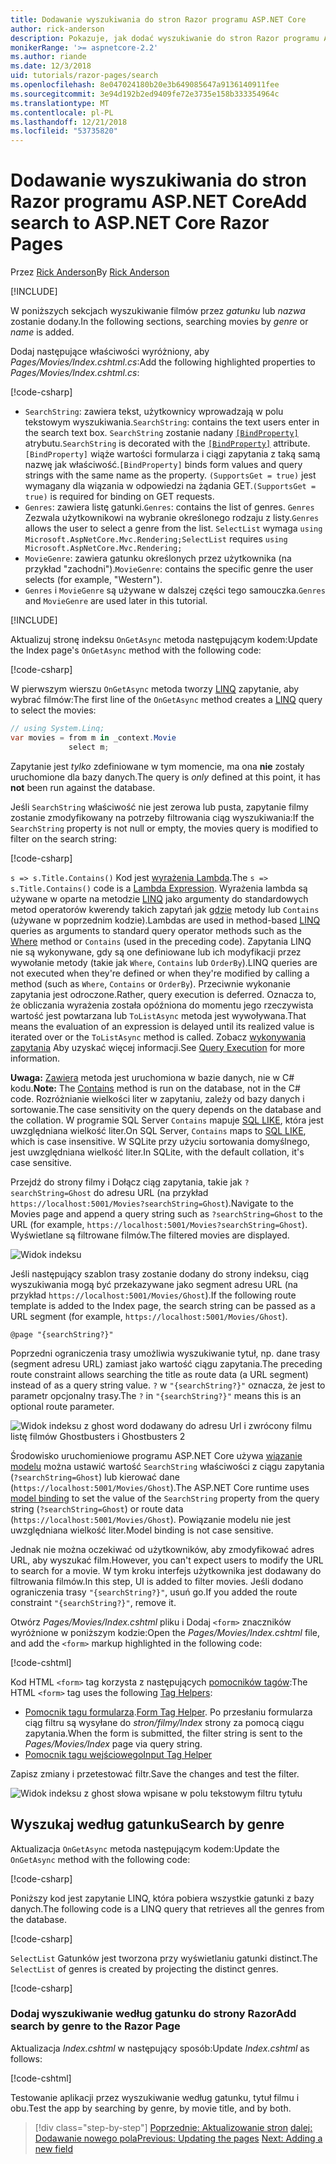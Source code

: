 ```yaml
---
title: Dodawanie wyszukiwania do stron Razor programu ASP.NET Core
author: rick-anderson
description: Pokazuje, jak dodać wyszukiwanie do stron Razor programu ASP.NET Core
monikerRange: '>= aspnetcore-2.2'
ms.author: riande
ms.date: 12/3/2018
uid: tutorials/razor-pages/search
ms.openlocfilehash: 8e047024180b20e3b649085647a9136140911fee
ms.sourcegitcommit: 3e94d192b2ed9409fe72e3735e158b333354964c
ms.translationtype: MT
ms.contentlocale: pl-PL
ms.lasthandoff: 12/21/2018
ms.locfileid: "53735820"
---
```

# <a name="add-search-to-aspnet-core-razor-pages"></a><span data-ttu-id="b9120-103">Dodawanie wyszukiwania do stron Razor programu ASP.NET Core</span><span class="sxs-lookup"><span data-stu-id="b9120-103">Add search to ASP.NET Core Razor Pages</span></span>

<span data-ttu-id="b9120-104">Przez [Rick Anderson](https://twitter.com/RickAndMSFT)</span><span class="sxs-lookup"><span data-stu-id="b9120-104">By [Rick Anderson](https://twitter.com/RickAndMSFT)</span></span>

[!INCLUDE[](~/includes/rp/download.md)]

<span data-ttu-id="b9120-105">W poniższych sekcjach wyszukiwanie filmów przez *gatunku* lub *nazwa* zostanie dodany.</span><span class="sxs-lookup"><span data-stu-id="b9120-105">In the following sections, searching movies by *genre* or *name* is added.</span></span>

<span data-ttu-id="b9120-106">Dodaj następujące właściwości wyróżniony, aby *Pages/Movies/Index.cshtml.cs*:</span><span class="sxs-lookup"><span data-stu-id="b9120-106">Add the following highlighted properties to *Pages/Movies/Index.cshtml.cs*:</span></span>

[!code-csharp[](razor-pages-start/sample/RazorPagesMovie22/Pages/Movies/Index.cshtml.cs?name=snippet_newProps&highlight=11-999)]

* <span data-ttu-id="b9120-107">`SearchString`: zawiera tekst, użytkownicy wprowadzają w polu tekstowym wyszukiwania.</span><span class="sxs-lookup"><span data-stu-id="b9120-107">`SearchString`: contains the text users enter in the search text box.</span></span> <span data-ttu-id="b9120-108">`SearchString` zostanie nadany [ `[BindProperty]` ](/dotnet/api/microsoft.aspnetcore.mvc.bindpropertyattribute) atrybutu.</span><span class="sxs-lookup"><span data-stu-id="b9120-108">`SearchString` is decorated with the [`[BindProperty]`](/dotnet/api/microsoft.aspnetcore.mvc.bindpropertyattribute) attribute.</span></span> <span data-ttu-id="b9120-109">`[BindProperty]` wiąże wartości formularza i ciągi zapytania z taką samą nazwę jak właściwość.</span><span class="sxs-lookup"><span data-stu-id="b9120-109">`[BindProperty]` binds form values and query strings with the same name as the property.</span></span> <span data-ttu-id="b9120-110">`(SupportsGet = true)` jest wymagany dla wiązania w odpowiedzi na żądania GET.</span><span class="sxs-lookup"><span data-stu-id="b9120-110">`(SupportsGet = true)` is required for binding on GET requests.</span></span>
* <span data-ttu-id="b9120-111">`Genres`: zawiera listę gatunki.</span><span class="sxs-lookup"><span data-stu-id="b9120-111">`Genres`: contains the list of genres.</span></span> <span data-ttu-id="b9120-112">`Genres` Zezwala użytkownikowi na wybranie określonego rodzaju z listy.</span><span class="sxs-lookup"><span data-stu-id="b9120-112">`Genres` allows the user to select a genre from the list.</span></span> <span data-ttu-id="b9120-113">`SelectList` wymaga `using Microsoft.AspNetCore.Mvc.Rendering;`</span><span class="sxs-lookup"><span data-stu-id="b9120-113">`SelectList` requires `using Microsoft.AspNetCore.Mvc.Rendering;`</span></span>
* <span data-ttu-id="b9120-114">`MovieGenre`: zawiera gatunku określonych przez użytkownika (na przykład "zachodni").</span><span class="sxs-lookup"><span data-stu-id="b9120-114">`MovieGenre`: contains the specific genre the user selects (for example, "Western").</span></span>
* <span data-ttu-id="b9120-115">`Genres` i `MovieGenre` są używane w dalszej części tego samouczka.</span><span class="sxs-lookup"><span data-stu-id="b9120-115">`Genres` and `MovieGenre` are used later in this tutorial.</span></span>

[!INCLUDE[](~/includes/bind-get.md)]

<span data-ttu-id="b9120-116">Aktualizuj stronę indeksu `OnGetAsync` metoda następującym kodem:</span><span class="sxs-lookup"><span data-stu-id="b9120-116">Update the Index page's `OnGetAsync` method with the following code:</span></span>

[!code-csharp[](razor-pages-start/sample/RazorPagesMovie22/Pages/Movies/Index.cshtml.cs?name=snippet_1stSearch)]

<span data-ttu-id="b9120-117">W pierwszym wierszu `OnGetAsync` metoda tworzy [LINQ](/dotnet/csharp/programming-guide/concepts/linq/) zapytanie, aby wybrać filmów:</span><span class="sxs-lookup"><span data-stu-id="b9120-117">The first line of the `OnGetAsync` method creates a [LINQ](/dotnet/csharp/programming-guide/concepts/linq/) query to select the movies:</span></span>

```csharp
// using System.Linq;
var movies = from m in _context.Movie
             select m;
```

<span data-ttu-id="b9120-118">Zapytanie jest *tylko* zdefiniowane w tym momencie, ma ona **nie** zostały uruchomione dla bazy danych.</span><span class="sxs-lookup"><span data-stu-id="b9120-118">The query is *only* defined at this point, it has **not** been run against the database.</span></span>

<span data-ttu-id="b9120-119">Jeśli `SearchString` właściwość nie jest zerowa lub pusta, zapytanie filmy zostanie zmodyfikowany na potrzeby filtrowania ciąg wyszukiwania:</span><span class="sxs-lookup"><span data-stu-id="b9120-119">If the `SearchString` property is not null or empty, the movies query is modified to filter on the search string:</span></span>

[!code-csharp[](razor-pages-start/sample/RazorPagesMovie22/Pages/Movies/Index.cshtml.cs?name=snippet_SearchNull)]

<span data-ttu-id="b9120-120">`s => s.Title.Contains()` Kod jest [wyrażenia Lambda](/dotnet/csharp/programming-guide/statements-expressions-operators/lambda-expressions).</span><span class="sxs-lookup"><span data-stu-id="b9120-120">The `s => s.Title.Contains()` code is a [Lambda Expression](/dotnet/csharp/programming-guide/statements-expressions-operators/lambda-expressions).</span></span> <span data-ttu-id="b9120-121">Wyrażenia lambda są używane w oparte na metodzie [LINQ](/dotnet/csharp/programming-guide/concepts/linq/) jako argumenty do standardowych metod operatorów kwerendy takich zapytań jak [gdzie](/dotnet/csharp/programming-guide/concepts/linq/query-syntax-and-method-syntax-in-linq) metody lub `Contains` (używane w poprzednim kodzie).</span><span class="sxs-lookup"><span data-stu-id="b9120-121">Lambdas are used in method-based [LINQ](/dotnet/csharp/programming-guide/concepts/linq/) queries as arguments to standard query operator methods such as the [Where](/dotnet/csharp/programming-guide/concepts/linq/query-syntax-and-method-syntax-in-linq) method or `Contains` (used in the preceding code).</span></span> <span data-ttu-id="b9120-122">Zapytania LINQ nie są wykonywane, gdy są one definiowane lub ich modyfikacji przez wywołanie metody (takie jak `Where`, `Contains` lub `OrderBy`).</span><span class="sxs-lookup"><span data-stu-id="b9120-122">LINQ queries are not executed when they're defined or when they're modified by calling a method (such as `Where`, `Contains`  or `OrderBy`).</span></span> <span data-ttu-id="b9120-123">Przeciwnie wykonanie zapytania jest odroczone.</span><span class="sxs-lookup"><span data-stu-id="b9120-123">Rather, query execution is deferred.</span></span> <span data-ttu-id="b9120-124">Oznacza to, że obliczania wyrażenia została opóźniona do momentu jego rzeczywista wartość jest powtarzana lub `ToListAsync` metoda jest wywoływana.</span><span class="sxs-lookup"><span data-stu-id="b9120-124">That means the evaluation of an expression is delayed until its realized value is iterated over or the `ToListAsync` method is called.</span></span> <span data-ttu-id="b9120-125">Zobacz [wykonywania zapytania](/dotnet/framework/data/adonet/ef/language-reference/query-execution) Aby uzyskać więcej informacji.</span><span class="sxs-lookup"><span data-stu-id="b9120-125">See [Query Execution](/dotnet/framework/data/adonet/ef/language-reference/query-execution) for more information.</span></span>

<span data-ttu-id="b9120-126">**Uwaga:** [Zawiera](/dotnet/api/system.data.objects.dataclasses.entitycollection-1.contains) metoda jest uruchomiona w bazie danych, nie w C# kodu.</span><span class="sxs-lookup"><span data-stu-id="b9120-126">**Note:** The [Contains](/dotnet/api/system.data.objects.dataclasses.entitycollection-1.contains) method is run on the database, not in the C# code.</span></span> <span data-ttu-id="b9120-127">Rozróżnianie wielkości liter w zapytaniu, zależy od bazy danych i sortowanie.</span><span class="sxs-lookup"><span data-stu-id="b9120-127">The case sensitivity on the query depends on the database and the collation.</span></span> <span data-ttu-id="b9120-128">W programie SQL Server `Contains` mapuje [SQL LIKE](/sql/t-sql/language-elements/like-transact-sql), która jest uwzględniana wielkość liter.</span><span class="sxs-lookup"><span data-stu-id="b9120-128">On SQL Server, `Contains` maps to [SQL LIKE](/sql/t-sql/language-elements/like-transact-sql), which is case insensitive.</span></span> <span data-ttu-id="b9120-129">W SQLite przy użyciu sortowania domyślnego, jest uwzględniana wielkość liter.</span><span class="sxs-lookup"><span data-stu-id="b9120-129">In SQLite, with the default collation, it's case sensitive.</span></span>

<span data-ttu-id="b9120-130">Przejdź do strony filmy i Dołącz ciąg zapytania, takie jak `?searchString=Ghost` do adresu URL (na przykład `https://localhost:5001/Movies?searchString=Ghost`).</span><span class="sxs-lookup"><span data-stu-id="b9120-130">Navigate to the Movies page and append a query string such as `?searchString=Ghost` to the URL (for example, `https://localhost:5001/Movies?searchString=Ghost`).</span></span> <span data-ttu-id="b9120-131">Wyświetlane są filtrowane filmów.</span><span class="sxs-lookup"><span data-stu-id="b9120-131">The filtered movies are displayed.</span></span>

![Widok indeksu](search/_static/ghost.png)

<span data-ttu-id="b9120-133">Jeśli następujący szablon trasy zostanie dodany do strony indeksu, ciąg wyszukiwania mogą być przekazywane jako segment adresu URL (na przykład `https://localhost:5001/Movies/Ghost`).</span><span class="sxs-lookup"><span data-stu-id="b9120-133">If the following route template is added to the Index page, the search string can be passed as a URL segment (for example, `https://localhost:5001/Movies/Ghost`).</span></span>

```cshtml
@page "{searchString?}"
```

<span data-ttu-id="b9120-134">Poprzedni ograniczenia trasy umożliwia wyszukiwanie tytuł, np. dane trasy (segment adresu URL) zamiast jako wartość ciągu zapytania.</span><span class="sxs-lookup"><span data-stu-id="b9120-134">The preceding route constraint allows searching the title as route data (a URL segment) instead of as a query string value.</span></span>  <span data-ttu-id="b9120-135">`?` w `"{searchString?}"` oznacza, że jest to parametr opcjonalny trasy.</span><span class="sxs-lookup"><span data-stu-id="b9120-135">The `?` in `"{searchString?}"` means this is an optional route parameter.</span></span>

![Widok indeksu z ghost word dodawany do adresu Url i zwrócony filmu listę filmów Ghostbusters i Ghostbusters 2](search/_static/g2.png)

<span data-ttu-id="b9120-137">Środowisko uruchomieniowe programu ASP.NET Core używa [wiązanie modelu](xref:mvc/models/model-binding) można ustawić wartość `SearchString` właściwości z ciągu zapytania (`?searchString=Ghost`) lub kierować dane (`https://localhost:5001/Movies/Ghost`).</span><span class="sxs-lookup"><span data-stu-id="b9120-137">The ASP.NET Core runtime uses [model binding](xref:mvc/models/model-binding) to set the value of the `SearchString` property from the query string (`?searchString=Ghost`) or route data (`https://localhost:5001/Movies/Ghost`).</span></span> <span data-ttu-id="b9120-138">Powiązanie modelu nie jest uwzględniana wielkość liter.</span><span class="sxs-lookup"><span data-stu-id="b9120-138">Model binding is not case sensitive.</span></span>

<span data-ttu-id="b9120-139">Jednak nie można oczekiwać od użytkowników, aby zmodyfikować adres URL, aby wyszukać film.</span><span class="sxs-lookup"><span data-stu-id="b9120-139">However, you can't expect users to modify the URL to search for a movie.</span></span> <span data-ttu-id="b9120-140">W tym kroku interfejs użytkownika jest dodawany do filtrowania filmów.</span><span class="sxs-lookup"><span data-stu-id="b9120-140">In this step, UI is added to filter movies.</span></span> <span data-ttu-id="b9120-141">Jeśli dodano ograniczenia trasy `"{searchString?}"`, usuń go.</span><span class="sxs-lookup"><span data-stu-id="b9120-141">If you added the route constraint `"{searchString?}"`, remove it.</span></span>

<span data-ttu-id="b9120-142">Otwórz *Pages/Movies/Index.cshtml* pliku i Dodaj `<form>` znaczników wyróżnione w poniższym kodzie:</span><span class="sxs-lookup"><span data-stu-id="b9120-142">Open the *Pages/Movies/Index.cshtml* file, and add the `<form>` markup highlighted in the following code:</span></span>

[!code-cshtml[](razor-pages-start/sample/RazorPagesMovie22/Pages/Movies/Index2.cshtml?highlight=14-19&range=1-22)]

<span data-ttu-id="b9120-143">Kod HTML `<form>` tag korzysta z następujących [pomocników tagów](xref:mvc/views/tag-helpers/intro):</span><span class="sxs-lookup"><span data-stu-id="b9120-143">The HTML `<form>` tag uses the following [Tag Helpers](xref:mvc/views/tag-helpers/intro):</span></span>

* <span data-ttu-id="b9120-144">[Pomocnik tagu formularza](xref:mvc/views/working-with-forms#the-form-tag-helper).</span><span class="sxs-lookup"><span data-stu-id="b9120-144">[Form Tag Helper](xref:mvc/views/working-with-forms#the-form-tag-helper).</span></span> <span data-ttu-id="b9120-145">Po przesłaniu formularza ciąg filtru są wysyłane do *stron/filmy/Index* strony za pomocą ciągu zapytania.</span><span class="sxs-lookup"><span data-stu-id="b9120-145">When the form is submitted, the filter string is sent to the *Pages/Movies/Index* page via query string.</span></span>
* [<span data-ttu-id="b9120-146">Pomocnik tagu wejściowego</span><span class="sxs-lookup"><span data-stu-id="b9120-146">Input Tag Helper</span></span>](xref:mvc/views/working-with-forms#the-input-tag-helper)

<span data-ttu-id="b9120-147">Zapisz zmiany i przetestować filtr.</span><span class="sxs-lookup"><span data-stu-id="b9120-147">Save the changes and test the filter.</span></span>

![Widok indeksu z ghost słowa wpisane w polu tekstowym filtru tytułu](search/_static/filter.png)

## <a name="search-by-genre"></a><span data-ttu-id="b9120-149">Wyszukaj według gatunku</span><span class="sxs-lookup"><span data-stu-id="b9120-149">Search by genre</span></span>

<span data-ttu-id="b9120-150">Aktualizacja `OnGetAsync` metoda następującym kodem:</span><span class="sxs-lookup"><span data-stu-id="b9120-150">Update the `OnGetAsync` method with the following code:</span></span>

[!code-csharp[](razor-pages-start/sample/RazorPagesMovie22/Pages/Movies/Index.cshtml.cs?name=snippet_SearchGenre)]

<span data-ttu-id="b9120-151">Poniższy kod jest zapytanie LINQ, która pobiera wszystkie gatunki z bazy danych.</span><span class="sxs-lookup"><span data-stu-id="b9120-151">The following code is a LINQ query that retrieves all the genres from the database.</span></span>

[!code-csharp[](razor-pages-start/sample/RazorPagesMovie22/Pages/Movies/Index.cshtml.cs?name=snippet_LINQ)]

<span data-ttu-id="b9120-152">`SelectList` Gatunków jest tworzona przy wyświetlaniu gatunki distinct.</span><span class="sxs-lookup"><span data-stu-id="b9120-152">The `SelectList` of genres is created by projecting the distinct genres.</span></span>

[!code-csharp[](razor-pages-start/sample/RazorPagesMovie22/Pages/Movies/Index.cshtml.cs?name=snippet_SelectList)]

### <a name="add-search-by-genre-to-the-razor-page"></a><span data-ttu-id="b9120-153">Dodaj wyszukiwanie według gatunku do strony Razor</span><span class="sxs-lookup"><span data-stu-id="b9120-153">Add search by genre to the Razor Page</span></span>

<span data-ttu-id="b9120-154">Aktualizacja *Index.cshtml* w następujący sposób:</span><span class="sxs-lookup"><span data-stu-id="b9120-154">Update *Index.cshtml* as follows:</span></span>

[!code-cshtml[](razor-pages-start/sample/RazorPagesMovie22/Pages/Movies/IndexFormGenreNoRating.cshtml?highlight=16-18&range=1-26)]

<span data-ttu-id="b9120-155">Testowanie aplikacji przez wyszukiwanie według gatunku, tytuł filmu i obu.</span><span class="sxs-lookup"><span data-stu-id="b9120-155">Test the app by searching by genre, by movie title, and by both.</span></span>

> [!div class="step-by-step"]
> <span data-ttu-id="b9120-156">[Poprzednie: Aktualizowanie stron](xref:tutorials/razor-pages/da1)
> [dalej: Dodawanie nowego pola](xref:tutorials/razor-pages/new-field)</span><span class="sxs-lookup"><span data-stu-id="b9120-156">[Previous: Updating the pages](xref:tutorials/razor-pages/da1)
[Next: Adding a new field](xref:tutorials/razor-pages/new-field)</span></span>
